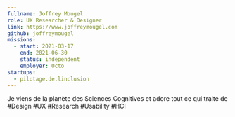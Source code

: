 ```yaml
---
fullname: Joffrey Mougel
role: UX Researcher & Designer
link: https://www.joffreymougel.com
github: joffreymougel
missions:
  - start: 2021-03-17
    end: 2021-06-30
    status: independent
    employer: Octo
startups:
  - pilotage.de.linclusion
---
```


Je viens de la planète des Sciences Cognitives et adore tout ce qui traite de #Design #UX #Research #Usability #HCI
